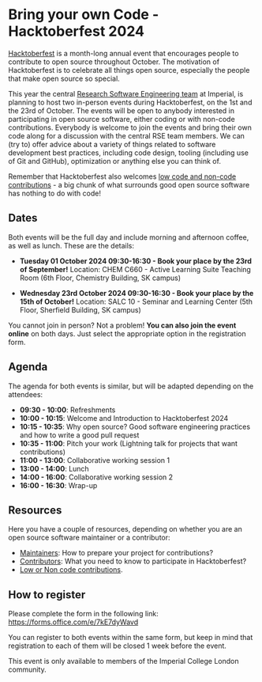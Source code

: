 # Bring your own Code - Hacktoberfest 2024

[Hacktoberfest](https://hacktoberfest.com/) is a month-long annual event that encourages people to contribute to open source throughout October. The motivation of Hacktoberfest is to celebrate all things open source, especially the people that make open source so special. 

This year the central [Research Software Engineering team](https://www.imperial.ac.uk/admin-services/ict/self-service/research-support/rcs/service-offering/research-software-engineering/) at Imperial, is planning to host two in-person events during Hacktoberfest, on the 1st and the 23rd of October. The events will be open to anybody interested in participating in open source software, either coding or with non-code contributions. Everybody is welcome to join the events and bring their own code along for a discussion with the central RSE team members. We can (try to) offer advice about a variety of things related to software development best practices, including code design, tooling (including use of Git and GitHub), optimization or anything else you can think of.

Remember that Hacktoberfest also welcomes [low code and non-code contributions](https://hacktoberfest.com/participation/#low-or-non-code) - a big chunk of what surrounds good open source software has nothing to do with code!

## Dates

Both events will be the full day and include morning and afternoon coffee, as well as lunch. These are the details:

- **Tuesday 01 October 2024 09:30-16:30 - Book your place by the 23rd of September!**
Location: CHEM C660 - Active Learning Suite Teaching Room (6th Floor, Chemistry Building, SK campus)

- **Wednesday 23rd October 2024 09:30-16:30 - Book your place by the 15th of October!**
Location: SALC 10 - Seminar and Learning Center (5th Floor, Sherfield Building, SK campus)

You cannot join in person? Not a problem! **You can also join the event online** on both days. Just select the appropriate option in the registration form. 

## Agenda

The agenda for both events is similar, but will be adapted depending on the attendees:

- **09:30 - 10:00**: Refreshments
- **10:00 - 10:15**: Welcome and Introduction to Hacktoberfest 2024
- **10:15 - 10:35**: Why open source? Good software engineering practices and how to write a good pull request
- **10:35 - 11:00**: Pitch your work (Lightning talk for projects that want contributions)
- **11:00 - 13:00**: Collaborative working session 1
- **13:00 - 14:00**: Lunch
- **14:00 - 16:00**: Collaborative working session 2
- **16:00 - 16:30**: Wrap-up

## Resources

Here you have a couple of resources, depending on whether you are an open source software maintainer or a contributor:

- [Maintainers](https://hacktoberfest.com/participation/#maintainers): How to prepare your project for contributions?
- [Contributors](https://hacktoberfest.com/participation/#contributors): What you need to know to participate in Hacktoberfest?
- [Low or Non code contributions](https://hacktoberfest.com/participation/#low-or-non-code).

## How to register

Please complete the form in the following link: https://forms.office.com/e/7kE7dyWavd

You can register to both events within the same form, but keep in mind that registration to each of them will be closed 1 week before the event.

This event is only available to members of the Imperial College London community. 
